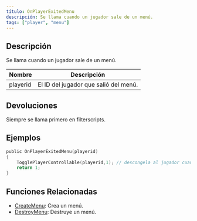 ```yaml
---
título: OnPlayerExitedMenu
descripción: Se llama cuando un jugador sale de un menú.
tags: ["player", "menu"]
---
```


## Descripción

Se llama cuando un jugador sale de un menú.

| Nombre   | Descripción                               |
| -------- | ----------------------------------------- |
| playerid | El ID del jugador que salió del menú.     |

## Devoluciones

Siempre se llama primero en filterscripts.

## Ejemplos

```c
public OnPlayerExitedMenu(playerid)
{
    TogglePlayerControllable(playerid,1); // descongela al jugador cuando este sale de un menú
    return 1;
}
```

## Funciones Relacionadas

- [CreateMenu](../functions/CreateMenu): Crea un menú.
- [DestroyMenu](../functions/DestroyMenu): Destruye un menú.
